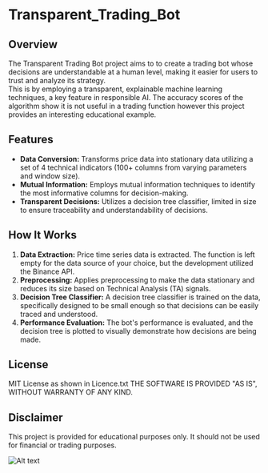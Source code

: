 # Transparent_Trading_Bot

## Overview
The Transparent Trading Bot project aims to to create a trading bot whose decisions are understandable at a human level, making it easier for users to trust and analyze its strategy.\
This is by employing a transparent, explainable machine learning techniques, a key feature in responsible AI.
The accuracy scores of the algorithm show it is not useful in a trading function however this project provides an interesting educational example. 

## Features
- **Data Conversion:** Transforms price data into stationary data utilizing a set of 4 technical indicators (100+ columns from varying parameters and window size).
- **Mutual Information:** Employs mutual information techniques to identify the most informative columns for decision-making.
- **Transparent Decisions:** Utilizes a decision tree classifier, limited in size to ensure traceability and understandability of decisions.

## How It Works
1. **Data Extraction:** Price time series data is extracted. The function is left empty for the data source of your choice, but the development utilized the Binance API.
2. **Preprocessing:** Applies preprocessing to make the data stationary and reduces its size based on Technical Analysis (TA) signals.
3. **Decision Tree Classifier:** A decision tree classifier is trained on the data, specifically designed to be small enough so that decisions can be easily traced and understood.
4. **Performance Evaluation:** The bot's performance is evaluated, and the decision tree is plotted to visually demonstrate how decisions are being made.

## License
MIT License as shown in Licence.txt 
THE SOFTWARE IS PROVIDED "AS IS", WITHOUT WARRANTY OF ANY KIND. 

## Disclaimer
This project is provided for educational purposes only. It should not be used for financial or trading purposes. 

![Alt text](Tree_plot.jpg)
